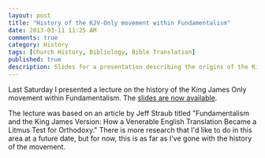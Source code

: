 ```yaml
---
layout: post
title: "History of the KJV-Only movement within Fundamentalism"
date: 2013-03-11 11:25 AM
comments: true
category: History
tags: [Church History, Bibliology, Bible Translation]
published: true
description: Slides for a presentation describing the origins of the King James Only movement.
---
```


Last Saturday I presented a lecture on the history of the King James Only movement within Fundamentalism. The [slides are now available][presentation].

The lecture was based on an article by Jeff Straub titled "Fundamentalism and the King James Version: How a Venerable English Translation Became a Litmus Test for Orthodoxy." There is more research that I'd like to do in this area at a future date, but for now, this is as far as I've gone with the history of the movement.

[presentation]: /KJV-Only-Movement-History/